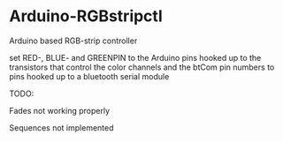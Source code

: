 # Arduino-RGBstripctl
Arduino based RGB-strip controller

set RED-, BLUE- and GREENPIN to the Arduino pins hooked up to the transistors that control the color channels and the btCom pin numbers to pins hooked up to a bluetooth serial module

TODO: 

  Fades not working properly
  
  Sequences not implemented
